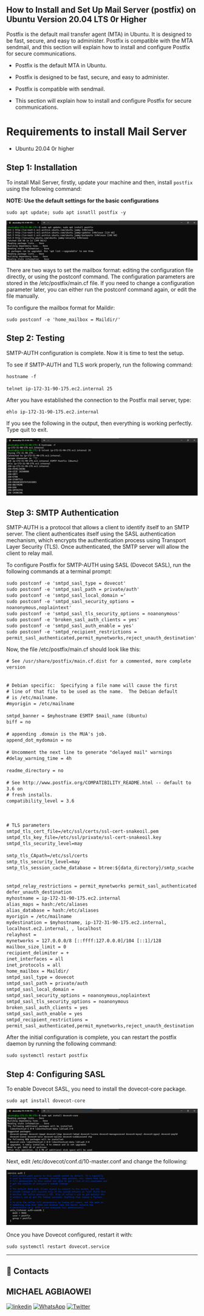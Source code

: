
## **How to Install and Set Up Mail Server (postfix) on Ubuntu Version 20.04 LTS 0r Higher**

Postfix is the default mail transfer agent (MTA) in Ubuntu. It is designed to be fast, secure, and easy to administer. Postfix is compatible with the MTA sendmail, and this section will explain how to install and configure Postfix for secure communications.

- Postfix is the default MTA in Ubuntu.

- Postfix is designed to be fast, secure, and easy to administer.
- Postfix is compatible with sendmail.
- This section will explain how to install and configure Postfix for secure communications.

# **Requirements to install Mail Server**

- Ubuntu 20.04 0r higher

## **Step 1: Installation**

To install Mail Server, firstly, update your machine and then, install `postfix` using the following command:

**NOTE: Use the default settings for the basic configurations**

    sudo apt update; sudo apt isnatll postfix -y

![](./assets/1.png)

There are two ways to set the mailbox format: editing the configuration file directly, or using the postconf command. The configuration parameters are stored in the /etc/postfix/main.cf file. If you need to change a configuration parameter later, you can either run the postconf command again, or edit the file manually.

To configure the mailbox format for Maildir:

    sudo postconf -e 'home_mailbox = Maildir/'

## **Step 2: Testing**
SMTP-AUTH configuration is complete. Now it is time to test the setup.

To see if SMTP-AUTH and TLS work properly, run the following command:

    hostname -f

    telnet ip-172-31-90-175.ec2.internal 25

After you have established the connection to the Postfix mail server, type:

    ehlo ip-172-31-90-175.ec2.internal

If you see the following in the output, then everything is working perfectly. Type quit to exit.

![](./assets/Screenshot%202023-05-26%20025629.png)


## **Step 3: SMTP Authentication**
SMTP-AUTH is a protocol that allows a client to identify itself to an SMTP server. The client authenticates itself using the SASL authentication mechanism, which encrypts the authentication process using Transport Layer Security (TLS). Once authenticated, the SMTP server will allow the client to relay mail.

To configure Postfix for SMTP-AUTH using SASL (Dovecot SASL), run the following commands at a terminal prompt:

    sudo postconf -e 'smtpd_sasl_type = dovecot'
    sudo postconf -e 'smtpd_sasl_path = private/auth'
    sudo postconf -e 'smtpd_sasl_local_domain ='
    sudo postconf -e 'smtpd_sasl_security_options = noanonymous,noplaintext'
    sudo postconf -e 'smtpd_sasl_tls_security_options = noanonymous'
    sudo postconf -e 'broken_sasl_auth_clients = yes'
    sudo postconf -e 'smtpd_sasl_auth_enable = yes'
    sudo postconf -e 'smtpd_recipient_restrictions = permit_sasl_authenticated,permit_mynetworks,reject_unauth_destination'

Now, the file /etc/postfix/main.cf should look like this:

    # See /usr/share/postfix/main.cf.dist for a commented, more complete version


    # Debian specific:  Specifying a file name will cause the first
    # line of that file to be used as the name.  The Debian default
    # is /etc/mailname.
    #myorigin = /etc/mailname

    smtpd_banner = $myhostname ESMTP $mail_name (Ubuntu)
    biff = no

    # appending .domain is the MUA's job.
    append_dot_mydomain = no

    # Uncomment the next line to generate "delayed mail" warnings
    #delay_warning_time = 4h

    readme_directory = no

    # See http://www.postfix.org/COMPATIBILITY_README.html -- default to 3.6 on
    # fresh installs.
    compatibility_level = 3.6



    # TLS parameters
    smtpd_tls_cert_file=/etc/ssl/certs/ssl-cert-snakeoil.pem
    smtpd_tls_key_file=/etc/ssl/private/ssl-cert-snakeoil.key
    smtpd_tls_security_level=may

    smtp_tls_CApath=/etc/ssl/certs
    smtp_tls_security_level=may
    smtp_tls_session_cache_database = btree:${data_directory}/smtp_scache


    smtpd_relay_restrictions = permit_mynetworks permit_sasl_authenticated defer_unauth_destination
    myhostname = ip-172-31-90-175.ec2.internal
    alias_maps = hash:/etc/aliases
    alias_database = hash:/etc/aliases
    myorigin = /etc/mailname
    mydestination = $myhostname, ip-172-31-90-175.ec2.internal, localhost.ec2.internal, , localhost
    relayhost =
    mynetworks = 127.0.0.0/8 [::ffff:127.0.0.0]/104 [::1]/128
    mailbox_size_limit = 0
    recipient_delimiter = +
    inet_interfaces = all
    inet_protocols = all
    home_mailbox = Maildir/
    smtpd_sasl_type = dovecot
    smtpd_sasl_path = private/auth
    smtpd_sasl_local_domain =
    smtpd_sasl_security_options = noanonymous,noplaintext
    smtpd_sasl_tls_security_options = noanonymous
    broken_sasl_auth_clients = yes
    smtpd_sasl_auth_enable = yes
    smtpd_recipient_restrictions = permit_sasl_authenticated,permit_mynetworks,reject_unauth_destination

After the initial configuration is complete, you can restart the postfix daemon by running the following command:

    sudo systemctl restart postfix

## **Step 4: Configuring SASL** ##

To enable Dovecot SASL, you need to install the dovecot-core package.

    sudo apt install dovecot-core

![](./assets/11.png)

Next, edit /etc/dovecot/conf.d/10-master.conf and change the following:

![](./assets/12.png)

Once you have Dovecot configured, restart it with:

    sudo systemctl restart dovecot.service

---

## 🔗 Contacts

## MICHAEL AGBIAOWEI

[![linkedin](https://img.shields.io/badge/linkedin-0A66C2?style=for-the-badge&logo=linkedin&logoColor=white)](https://www.linkedin.com/in/maiempire/)
[![WhatsApp](https://img.shields.io/badge/WhatsApp-25D366?style=for-the-badge&logo=whatsapp&logoColor=white)](https://wa.me/2348089440108)
[![Twitter](https://img.shields.io/badge/Twitter-1DA1F2?style=for-the-badge&logo=Twitter&logoColor=white)](https://twitter.com/michaelagbiaow2)